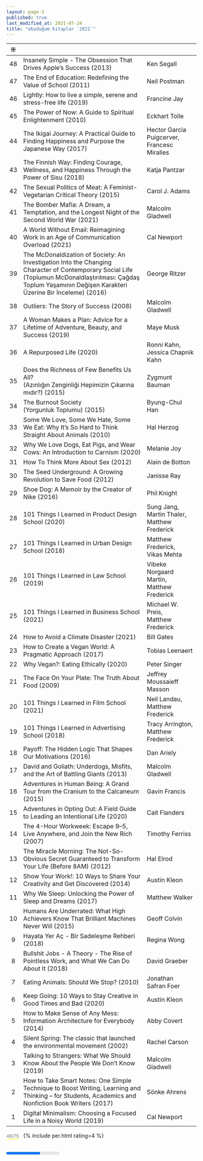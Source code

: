 ```yaml
---
layout: page-3
published: true
last_modified_at: 2021-07-24
title: "okuduğum kitaplar `2021`"
---
```



| ⁜ |  |  |
|:---:|:---- |:---- |
| 48 | Insanely Simple - The Obsession That Drives Apple’s Success (2013) | Ken Segall |
| 47 | The End of Education: Redefining the Value of School (2011) | Neil Postman |
| 46 | Lightly: How to live a simple, serene and stress-free life (2019) | Francine Jay |
| 45 | The Power of Now: A Guide to Spiritual Enlightenment (2010) | Eckhart Tolle |
| 44 | The Ikigai Journey: A Practical Guide to Finding Happiness and Purpose the Japanese Way (2017) | Hector Garcia Puigcerver, Francesc Miralles |
| 43 | The Finnish Way: Finding Courage, Wellness, and Happiness Through the Power of Sisu (2018) | Katja Pantzar |
| 42 | The Sexual Politics of Meat: A Feminist-Vegetarian Critical Theory (2015) | Carol J. Adams |
| 41 | The Bomber Mafia: A Dream, a Temptation, and the Longest Night of the Second World War (2021) | Malcolm Gladwell |
| 40 | A World Without Email: Reimagining Work in an Age of Communication Overload (2021) | Cal Newport |
| 39 | The McDonaldization of Society: An Investigation Into the Changing Character of Contemporary Social Life <br /> (Toplumun McDonaldlaştırılması: Çağdaş Toplum Yaşamının Değişen Karakteri Üzerine Bir İnceleme) (2016) | George Ritzer | 
| 38 | Outliers: The Story of Success (2008) | Malcolm Gladwell |
| 37 | A Woman Makes a Plan: Advice for a Lifetime of Adventure, Beauty, and Success (2019) | Maye Musk |
| 36 | A Repurposed Life (2020) | Ronni Kahn, <br /> Jessica Chapnik Kahn |
| 35 | Does the Richness of Few Benefits Us All? <br /> (Azınlığın Zenginliği Hepimizin Çıkarına mıdır?) (2015) | Zygmunt Bauman |
| 34 | The Burnout Society <br /> (Yorgunluk Toplumu) (2015) | Byung-Chul Han |
| 33 | Some We Love, Some We Hate, Some We Eat: Why It’s So Hard to Think Straight About Animals (2010) | Hal Herzog |
| 32 | Why We Love Dogs, Eat Pigs, and Wear Cows: An Introduction to Carnism (2020) | Melanie Joy |
| 31 | How To Think More About Sex (2012) | Alain de Botton |
| 30 | The Seed Underground: A Growing Revolution to Save Food (2012) | Janisse Ray |
| 29 | Shoe Dog: A Memoir by the Creator of Nike (2016) | Phil Knight |
| 28 | 101 Things I Learned in Product Design School (2020) | Sung Jang, <br /> Martin Thaler, <br /> Matthew Frederick |
| 27 | 101 Things I Learned in Urban Design School (2018) | Matthew Frederick, <br /> Vikas Mehta |
| 26 | 101 Things I Learned in Law School (2019) | Vibeke Norgaard Martin, <br /> Matthew Frederick |
| 25 | 101 Things I Learned in Business School (2021) | Michael W. Preis, <br /> Matthew Frederick |
| 24 | How to Avoid a Climate Disaster (2021) | Bill Gates |
| 23 | How to Create a Vegan World: A Pragmatic Approach (2017) | Tobias Leenaert |
| 22 | Why Vegan?: Eating Ethically (2020) | Peter Singer |
| 21 | The Face On Your Plate: The Truth About Food (2009) | Jeffrey Moussaieff Masson |
| 20 | 101 Things I Learned in Film School (2021) | Neil Landau, <br /> Matthew Frederick |
| 19 | 101 Things I Learned in Advertising School (2018) | Tracy Arrington, <br /> Matthew Frederick |
| 18 | Payoff: The Hidden Logic That Shapes Our Motivations (2016) | Dan Ariely |
| 17 | David and Goliath: Underdogs, Misfits, and the Art of Battling Giants (2013) | Malcolm Gladwell |
| 16 | Adventures in Human Being: A Grand Tour from the Cranium to the Calcaneum (2015) | Gavin Francis |
| 15 | Adventures in Opting Out: A Field Guide to Leading an Intentional Life (2020) | Cait Flanders |
| 14 | The 4-Hour Workweek: Escape 9–5, Live Anywhere, and Join the New Rich (2007) | Timothy Ferriss |
| 13 | The Miracle Morning: The Not-So-Obvious Secret Guaranteed to Transform Your Life (Before 8AM) (2012) | Hal Elrod |
| 12 | Show Your Work!: 10 Ways to Share Your Creativity and Get Discovered (2014) | Austin Kleon |
| 11 | Why We Sleep: Unlocking the Power of Sleep and Dreams (2017) | Matthew Walker |
| 10 | Humans Are Underrated: What High Achievers Know That Brilliant Machines Never Will (2015) | Geoff Colvin |
| 9 | Hayata Yer Aç - Bir Sadeleşme Rehberi (2018) | Regina Wong |
| 8 | Bullshit Jobs - A Theory - The Rise of Pointless Work, and What We Can Do About It (2018) | David Graeber |
| 7 | Eating Animals: Should We Stop? (2010) | Jonathan Safran Foer |
| 6 | Keep Going: 10 Ways to Stay Creative in Good Times and Bad (2020) | Austin Kleon |
| 5 | How to Make Sense of Any Mess: Information Architecture for Everybody (2014) | Abby Covert |
| 4 | Silent Spring: The classic that launched the environmental movement (2002) | Rachel Carson |
| 3 | Talking to Strangers: What We Should Know About the People We Don’t Know (2019) | Malcolm Gladwell |
| 2 | How to Take Smart Notes: One Simple Technique to Boost Writing, Learning and Thinking – for Students, Academics and Nonfiction Book Writers (2017) | Sönke Ahrens |
| 1 | Digital Minimalism: Choosing a Focused Life in a Noisy World (2019) | Cal Newport | 
  

<div><span style="color: #777; font-size: 85%; border-bottom: 2px solid #ffff66">48/75</span> &nbsp; {% include per.html rating=4 %} </div>
<br />  

<progress value="48" max="75"> 48% </progress>
<div style="clear:both"></div>
